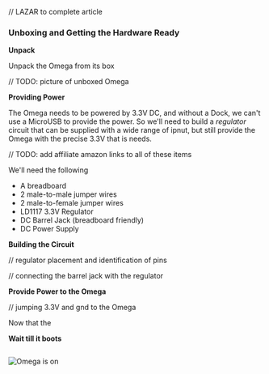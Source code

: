 // LAZAR to complete article


<!-- Prepare the Hardware -->

### Unboxing and Getting the Hardware Ready

**Unpack**

Unpack the Omega from its box

// TODO: picture of unboxed Omega


**Providing Power**

The Omega needs to be powered by 3.3V DC, and without a Dock, we can't use a MicroUSB to provide the power. So we'll need to build a *regulator* circuit that can be supplied with a wide range of ipnut, but still provide the Omega with the precise 3.3V that is needs.

// TODO: add affiliate amazon links to all of these items

We'll need the following
* A breadboard
* 2 male-to-male jumper wires
* 2 male-to-female jumper wires
* LD1117 3.3V Regulator
* DC Barrel Jack (breadboard friendly)
* DC Power Supply

**Building the Circuit**

// regulator placement and identification of pins

// connecting the barrel jack with the regulator

**Provide Power to the Omega**

// jumping 3.3V and gnd to the Omega

Now that the




**Wait till it boots**

<!-- LED at Boot text -->
```{r child = './Hardware-Prep-Component-LED-at-boot.md'}
```

![Omega is on](https://raw.githubusercontent.com/OnionIoT/Onion-Docs/master/Omega2/Documentation/Get-Started/img/unbox-6-omega-led-detail.jpg "Omega is on")
